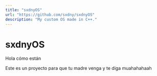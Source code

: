 ```yaml
---
title: "sxdnyOS"
url: "https://github.com/sxdny/sxdnyOS"
description: "My custom OS made in C++."
---
```


# sxdnyOS

Hola cómo están

Este es un proyecto para que tu madre venga y te diga muahahahaah
